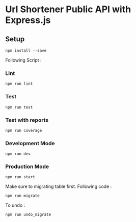 # Url Shortener Public API with Express.js

## Setup

```
npm install --save
```
Following Script :

### Lint

```
npm run lint
```

### Test

```
npm run test
```
### Test with reports
```
npm run coverage
```

### Development Mode

```
npm run dev
```
### Production Mode

```
npm run start
```
Make sure to migrating table first. Following code :
```
npm run migrate
```
To undo :
```
npm run undo_migrate
```

